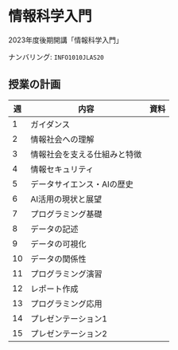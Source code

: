 情報科学入門
==========

2023年度後期開講「情報科学入門」

ナンバリング: `INFO1010JLAS20`

## 授業の計画

| 週 | 内容     | 資料 |
|----|----------|------|
| 1 | ガイダンス | |
| 2 | 情報社会への理解 | |
| 3 | 情報社会を支える仕組みと特徴 | |
| 4 | 情報セキュリティ | |
| 5 | データサイエンス・AIの歴史 | |
| 6 | AI活用の現状と展望 | |
| 7 | プログラミング基礎 | |
| 8 | データの記述 | |
| 9 | データの可視化 | |
| 10 | データの関係性 | |
| 11 | プログラミング演習 | |
| 12 | レポート作成 | |
| 13 | プログラミング応用 | |
| 14 | プレゼンテーション1 | |
| 15 | プレゼンテーション2 | |
